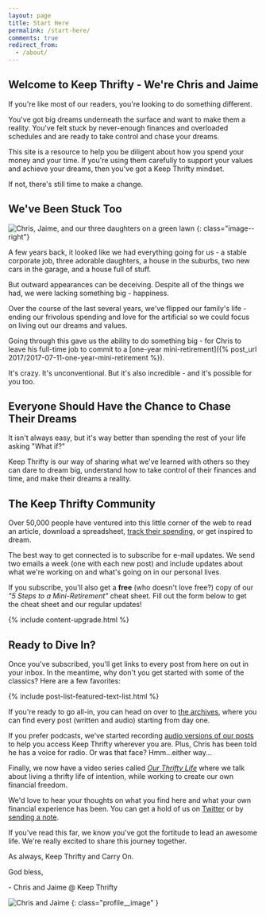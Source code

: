 ```yaml
---
layout: page
title: Start Here
permalink: /start-here/
comments: true
redirect_from:
  - /about/
---
```


## Welcome to Keep Thrifty - We're Chris and Jaime

If you're like most of our readers, you're looking to do something different.

You've got big dreams underneath the surface and want to make them a reality. You've felt stuck by never-enough finances and overloaded schedules and are ready to take control and chase your dreams.

This site is a resource to help you be diligent about how you spend your money and your time. If you're using them carefully to support your values and achieve your dreams, then you've got a Keep Thrifty mindset.

If not, there's still time to make a change.

## We've Been Stuck Too

![Chris, Jaime, and our three daughters on a green lawn]({{site.url}}/assets/img/our-family.jpg)
{: class="image--right"}

A few years back, it looked like we had everything going for us - a stable corporate job, three adorable daughters, a house in the suburbs, two new cars in the garage, and a house full of stuff.

But outward appearances can be deceiving. Despite all of the things we had, we were lacking something big - happiness.

Over the course of the last several years, we've flipped our family's life - ending our frivolous spending and love for the artificial so we could focus on living out our dreams and values.

Going through this gave us the ability to do something big - for Chris to leave his full-time job to commit to a [one-year mini-retirement]({% post_url 2017/2017-07-11-one-year-mini-retirement %}).

It's crazy. It's unconventional. But it's also incredible - and it's possible for you too.

## Everyone Should Have the Chance to Chase Their Dreams

It isn't always easy, but it's way better than spending the rest of your life asking "What if?"

Keep Thrifty is our way of sharing what we've learned with others so they can dare to dream big, understand how to take control of their finances and time, and make their dreams a reality.

## The Keep Thrifty Community

Over 50,000 people have ventured into this little corner of the web to read an article, download a spreadsheet, [track their spending](https://thrifty.keepthrifty.com), or get inspired to dream.

The best way to get connected is to subscribe for e-mail updates. We send two emails a week (one with each new post) and include updates about what we're working on and what's going on in our personal lives.

If you subscribe, you'll also get a __free__ (who doesn't love free?) copy of our _"5 Steps to a Mini-Retirement"_ cheat sheet. Fill out the form below to get the cheat sheet and our regular updates!

<div class="boxed">
{% include content-upgrade.html %}
</div>

## Ready to Dive In?

Once you've subscribed, you'll get links to every post from here on out in your inbox. In the meantime, why don't you get started with some of the classics? Here are a few favorites:

{% include post-list-featured-text-list.html %}

If you're ready to go all-in, you can head on over to [the archives]({{site.url}}/archive/), where you can find every post (written and audio) starting from day one.

If you prefer podcasts, we've started recording [audio versions of our posts]({{site.url}}/audio/) to help you access Keep Thrifty wherever you are. Plus, Chris has been told he has a voice for radio. Or was that face? Hmm...either way...

Finally, we now have a video series called [_Our Thrifty Life_](https://www.youtube.com/playlist?list=PLfi4J9hdaYLxY2i6ic4ftJ4tWV58Sar7s) where we talk about living a thrifty life of intention, while working to create our own financial freedom.

We'd love to hear your thoughts on what you find here and what your own financial experience has been. You can get a hold of us on [Twitter](https://www.twitter.com/keepthrifty/) or by [sending a note]({{site.url}}/work-with-me/#contact).

If you've read this far, we know you've got the fortitude to lead an awesome life. We're really excited to share this journey together.

As always, Keep Thrifty and Carry On.

God bless,

\- Chris and Jaime @ Keep Thrifty

![Chris and Jaime]({{site.url}}/assets/img/chris-and-jaime-keep-thrifty.jpg)
{: class="profile__image" }
